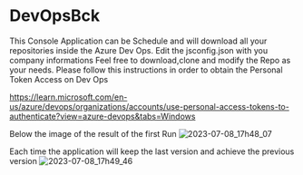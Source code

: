 # DevOpsBck
This Console Application can be Schedule and will download all your repositories inside the Azure Dev Ops.
Edit the jsconfig.json with you company informations
Feel free to download,clone and modify the Repo as your needs.
Please follow this instructions in order to obtain the Personal Token Access on Dev Ops

https://learn.microsoft.com/en-us/azure/devops/organizations/accounts/use-personal-access-tokens-to-authenticate?view=azure-devops&tabs=Windows

Below the image of the result of the first Run
![2023-07-08_17h48_07](https://github.com/mnasuelli/DevOpsBck/assets/17926622/9e5c9730-a231-448d-baa1-0e4776808423)

Each time the application will keep the last version and achieve the previous version
![2023-07-08_17h49_46](https://github.com/mnasuelli/DevOpsBck/assets/17926622/5408d866-6921-4e95-b652-8b1537b9f54e)
